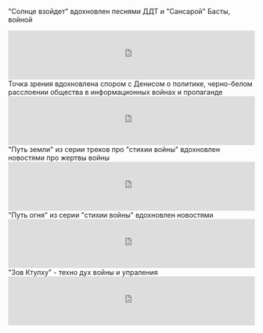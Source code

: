 "Солнце взойдет" вдохновлен песнями ДДТ и "Сансарой" Басты, войной
<iframe data-testid="embed-iframe" src="https://open.spotify.com/embed/track/7tHd03ONEBbcJPQis1f6K0?utm_source=generator" width="100%" height="100" frameBorder="0" allowfullscreen="" allow="autoplay; clipboard-write; encrypted-media; fullscreen; picture-in-picture" loading="lazy"></iframe>
Точка зрения вдохновлена спором с Денисом о политике, черно-белом расслоении общества в информационных войнах и пропаганде
<iframe data-testid="embed-iframe" src="https://open.spotify.com/embed/album/1oXwAOxVCZSNDTxcMxCioZ?utm_source=generator" width="100%" height="100" frameBorder="0" allowfullscreen="" allow="autoplay; clipboard-write; encrypted-media; fullscreen; picture-in-picture" loading="lazy"></iframe>
"Путь земли" из серии треков про "стихии войны" вдохновлен новостями про жертвы войны
<iframe data-testid="embed-iframe" src="https://open.spotify.com/embed/track/48oxsSLWDU6bKeC6UE58bu?utm_source=generator" width="100%" height="100" frameBorder="0" allowfullscreen="" allow="autoplay; clipboard-write; encrypted-media; fullscreen; picture-in-picture" loading="lazy"></iframe>
"Путь огня" из серии "стихии войны" вдохновлен новостями
<iframe data-testid="embed-iframe" src="https://open.spotify.com/embed/track/6KTYBc1MnkbluXF5j8DKPO?utm_source=generator" width="100%" height="100" frameBorder="0" allowfullscreen="" allow="autoplay; clipboard-write; encrypted-media; fullscreen; picture-in-picture" loading="lazy"></iframe>
"Зов Ктулху" -  техно дух войны и упраления
<iframe data-testid="embed-iframe" src="https://open.spotify.com/embed/track/1NwbGlNcPzYyyKfQdYMtuU?utm_source=generator" width="100%" height="100" frameBorder="0" allowfullscreen="" allow="autoplay; clipboard-write; encrypted-media; fullscreen; picture-in-picture" loading="lazy"></iframe>

